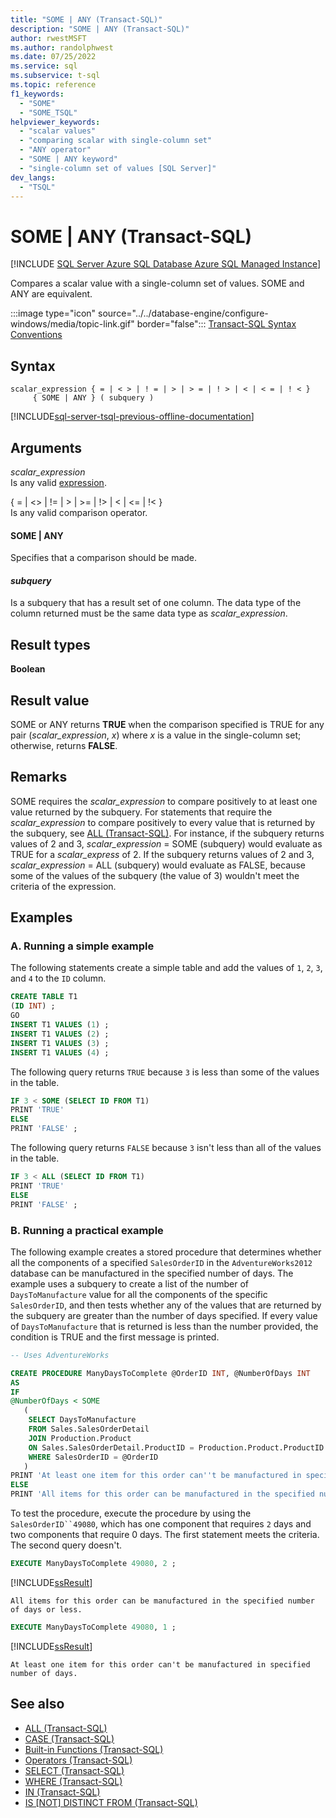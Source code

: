 ```yaml
---
title: "SOME | ANY (Transact-SQL)"
description: "SOME | ANY (Transact-SQL)"
author: rwestMSFT
ms.author: randolphwest
ms.date: 07/25/2022
ms.service: sql
ms.subservice: t-sql
ms.topic: reference
f1_keywords:
  - "SOME"
  - "SOME_TSQL"
helpviewer_keywords:
  - "scalar values"
  - "comparing scalar with single-column set"
  - "ANY operator"
  - "SOME | ANY keyword"
  - "single-column set of values [SQL Server]"
dev_langs:
  - "TSQL"
---
```

# SOME | ANY (Transact-SQL)

[!INCLUDE [SQL Server Azure SQL Database Azure SQL Managed Instance](../../includes/applies-to-version/sql-asdb-asdbmi.md)]

Compares a scalar value with a single-column set of values. SOME and ANY are equivalent.  

:::image type="icon" source="../../database-engine/configure-windows/media/topic-link.gif" border="false"::: [Transact-SQL Syntax Conventions](../../t-sql/language-elements/transact-sql-syntax-conventions-transact-sql.md)
  
## Syntax
  
```syntaxsql
scalar_expression { = | < > | ! = | > | > = | ! > | < | < = | ! < }   
     { SOME | ANY } ( subquery )   
```

[!INCLUDE[sql-server-tsql-previous-offline-documentation](../../includes/sql-server-tsql-previous-offline-documentation.md)]

## Arguments

*scalar_expression*  
Is any valid [expression](../../t-sql/language-elements/expressions-transact-sql.md).

{ = \| <> \| != \| > \| >= \| !> \| < \| <= \| !< }  
Is any valid comparison operator.

#### SOME | ANY

Specifies that a comparison should be made.

#### *subquery*

Is a subquery that has a result set of one column. The data type of the column returned must be the same data type as *scalar_expression*.

## Result types

**Boolean**

## Result value

SOME or ANY returns **TRUE** when the comparison specified is TRUE for any pair (*scalar_expression*, *x*) where *x* is a value in the single-column set; otherwise, returns **FALSE**.

## Remarks

SOME requires the *scalar_expression* to compare positively to at least one value returned by the subquery. For statements that require the *scalar_expression* to compare positively to every value that is returned by the subquery, see [ALL &#40;Transact-SQL&#41;](../../t-sql/language-elements/all-transact-sql.md). For instance, if the subquery returns values of 2 and 3, *scalar_expression* = SOME (subquery) would evaluate as TRUE for a *scalar_express* of 2. If the subquery returns values of 2 and 3, *scalar_expression* = ALL (subquery) would evaluate as FALSE, because some of the values of the subquery (the value of 3) wouldn't meet the criteria of the expression.

## Examples

### A. Running a simple example

The following statements create a simple table and add the values of `1`, `2`, `3`, and `4` to the `ID` column.

```sql  
CREATE TABLE T1  
(ID INT) ;  
GO  
INSERT T1 VALUES (1) ;  
INSERT T1 VALUES (2) ;  
INSERT T1 VALUES (3) ;  
INSERT T1 VALUES (4) ;  
```

The following query returns `TRUE` because `3` is less than some of the values in the table.

```sql  
IF 3 < SOME (SELECT ID FROM T1)  
PRINT 'TRUE'   
ELSE  
PRINT 'FALSE' ;  
```

The following query returns `FALSE` because `3` isn't less than all of the values in the table.

```sql  
IF 3 < ALL (SELECT ID FROM T1)  
PRINT 'TRUE'   
ELSE  
PRINT 'FALSE' ;  
```

### B. Running a practical example

The following example creates a stored procedure that determines whether all the components of a specified `SalesOrderID` in the `AdventureWorks2012` database can be manufactured in the specified number of days. The example uses a subquery to create a list of the number of `DaysToManufacture` value for all the components of the specific `SalesOrderID`, and then tests whether any of the values that are returned by the subquery are greater than the number of days specified. If every value of `DaysToManufacture` that is returned is less than the number provided, the condition is TRUE and the first message is printed.

```sql  
-- Uses AdventureWorks

CREATE PROCEDURE ManyDaysToComplete @OrderID INT, @NumberOfDays INT  
AS  
IF   
@NumberOfDays < SOME  
   (  
    SELECT DaysToManufacture  
    FROM Sales.SalesOrderDetail  
    JOIN Production.Product   
    ON Sales.SalesOrderDetail.ProductID = Production.Product.ProductID   
    WHERE SalesOrderID = @OrderID  
   )  
PRINT 'At least one item for this order can''t be manufactured in specified number of days.'
ELSE   
PRINT 'All items for this order can be manufactured in the specified number of days or less.' ;

```

To test the procedure, execute the procedure by using the `SalesOrderID``49080`, which has one component that requires `2` days and two components that require 0 days. The first statement meets the criteria. The second query doesn't.

```sql  
EXECUTE ManyDaysToComplete 49080, 2 ;  
```

[!INCLUDE[ssResult](../../includes/ssresult-md.md)]

`All items for this order can be manufactured in the specified number of days or less.`

```sql
EXECUTE ManyDaysToComplete 49080, 1 ;  
```

[!INCLUDE[ssResult](../../includes/ssresult-md.md)]

`At least one item for this order can't be manufactured in specified number of days.`

## See also

- [ALL &#40;Transact-SQL&#41;](../../t-sql/language-elements/all-transact-sql.md)
- [CASE &#40;Transact-SQL&#41;](../../t-sql/language-elements/case-transact-sql.md)
- [Built-in Functions &#40;Transact-SQL&#41;](~/t-sql/functions/functions.md)
- [Operators &#40;Transact-SQL&#41;](../../t-sql/language-elements/operators-transact-sql.md)
- [SELECT &#40;Transact-SQL&#41;](../../t-sql/queries/select-transact-sql.md)
- [WHERE &#40;Transact-SQL&#41;](../../t-sql/queries/where-transact-sql.md)
- [IN &#40;Transact-SQL&#41;](../../t-sql/language-elements/in-transact-sql.md)
- [IS [NOT] DISTINCT FROM (Transact-SQL)](../../t-sql/queries/is-distinct-from-transact-sql.md)
